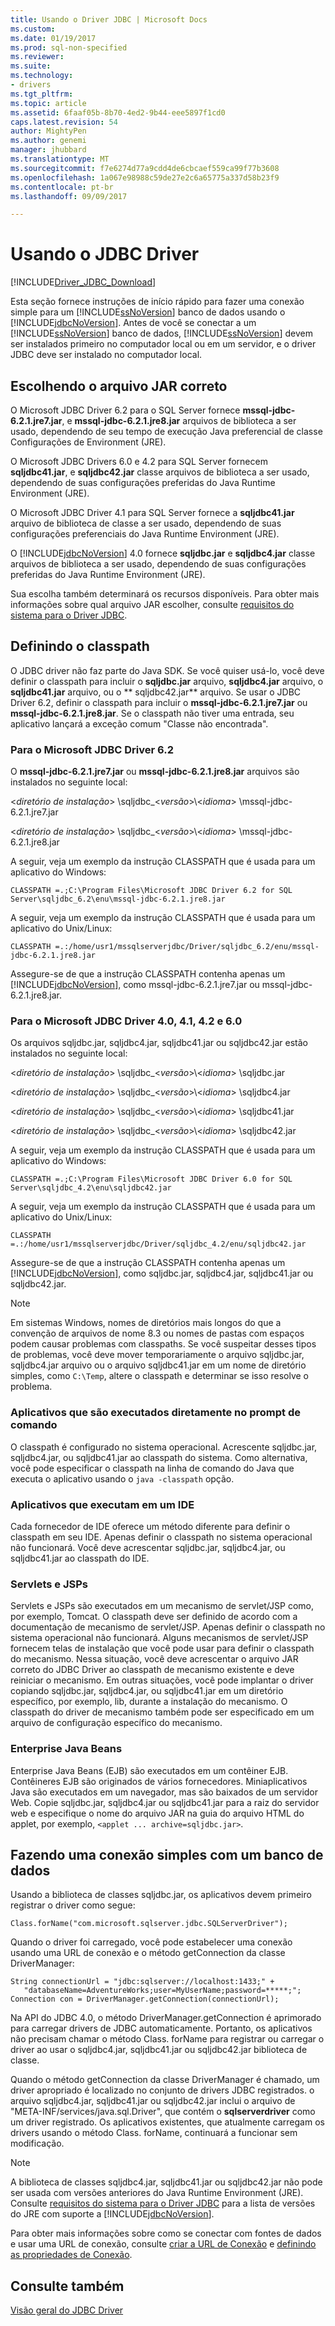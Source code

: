```yaml
---
title: Usando o Driver JDBC | Microsoft Docs
ms.custom: 
ms.date: 01/19/2017
ms.prod: sql-non-specified
ms.reviewer: 
ms.suite: 
ms.technology:
- drivers
ms.tgt_pltfrm: 
ms.topic: article
ms.assetid: 6faaf05b-8b70-4ed2-9b44-eee5897f1cd0
caps.latest.revision: 54
author: MightyPen
ms.author: genemi
manager: jhubbard
ms.translationtype: MT
ms.sourcegitcommit: f7e6274d77a9cdd4de6cbcaef559ca99f77b3608
ms.openlocfilehash: 1a067e98988c59de27e2c6a65775a337d58b23f9
ms.contentlocale: pt-br
ms.lasthandoff: 09/09/2017

---
```

# <a name="using-the-jdbc-driver"></a>Usando o JDBC Driver
[!INCLUDE[Driver_JDBC_Download](../../includes/driver_jdbc_download.md)]

  Esta seção fornece instruções de início rápido para fazer uma conexão simple para um [!INCLUDE[ssNoVersion](../../includes/ssnoversion_md.md)] banco de dados usando o [!INCLUDE[jdbcNoVersion](../../includes/jdbcnoversion_md.md)]. Antes de você se conectar a um [!INCLUDE[ssNoVersion](../../includes/ssnoversion_md.md)] banco de dados, [!INCLUDE[ssNoVersion](../../includes/ssnoversion_md.md)] devem ser instalados primeiro no computador local ou em um servidor, e o driver JDBC deve ser instalado no computador local.  
  
## <a name="choosing-the-right-jar-file"></a>Escolhendo o arquivo JAR correto  
 O Microsoft JDBC Driver 6.2 para o SQL Server fornece **mssql-jdbc-6.2.1.jre7.jar**, e **mssql-jdbc-6.2.1.jre8.jar** arquivos de biblioteca a ser usado, dependendo de seu tempo de execução Java preferencial de classe Configurações de Environment (JRE).  
  
  O Microsoft JDBC Drivers 6.0 e 4.2 para SQL Server fornecem **sqljdbc41.jar**, e **sqljdbc42.jar** classe arquivos de biblioteca a ser usado, dependendo de suas configurações preferidas do Java Runtime Environment (JRE).  
  
 O Microsoft JDBC Driver 4.1 para SQL Server fornece a **sqljdbc41.jar** arquivo de biblioteca de classe a ser usado, dependendo de suas configurações preferenciais do Java Runtime Environment (JRE).  
  
 O [!INCLUDE[jdbcNoVersion](../../includes/jdbcnoversion_md.md)] 4.0 fornece **sqljdbc.jar** e **sqljdbc4.jar** classe arquivos de biblioteca a ser usado, dependendo de suas configurações preferidas do Java Runtime Environment (JRE).  
  
 Sua escolha também determinará os recursos disponíveis. Para obter mais informações sobre qual arquivo JAR escolher, consulte [requisitos do sistema para o Driver JDBC](../../connect/jdbc/system-requirements-for-the-jdbc-driver.md).  
  
## <a name="setting-the-classpath"></a>Definindo o classpath  
 O JDBC driver não faz parte do Java SDK. Se você quiser usá-lo, você deve definir o classpath para incluir o **sqljdbc.jar** arquivo, **sqljdbc4.jar** arquivo, o **sqljdbc41.jar** arquivo, ou o ** sqljdbc42.jar** arquivo. Se usar o JDBC Driver 6.2, definir o classpath para incluir o **mssql-jdbc-6.2.1.jre7.jar** ou **mssql-jdbc-6.2.1.jre8.jar**. Se o classpath não tiver uma entrada, seu aplicativo lançará a exceção comum "Classe não encontrada".  
  
### <a name="for-microsoft-jdbc-driver-62"></a>Para o Microsoft JDBC Driver 6.2
 O **mssql-jdbc-6.2.1.jre7.jar** ou **mssql-jdbc-6.2.1.jre8.jar** arquivos são instalados no seguinte local:  
  
 \<*diretório de instalação*> \sqljdbc_\<*versão*>\\<*idioma*> \mssql-jdbc-6.2.1.jre7.jar 
  
 \<*diretório de instalação*> \sqljdbc_\<*versão*>\\<*idioma*> \mssql-jdbc-6.2.1.jre8.jar
  
 A seguir, veja um exemplo da instrução CLASSPATH que é usada para um aplicativo do Windows:  
  
 `CLASSPATH =.;C:\Program Files\Microsoft JDBC Driver 6.2 for SQL Server\sqljdbc_6.2\enu\mssql-jdbc-6.2.1.jre8.jar`  
  
 A seguir, veja um exemplo da instrução CLASSPATH que é usada para um aplicativo do Unix/Linux:  
  
 `CLASSPATH =.:/home/usr1/mssqlserverjdbc/Driver/sqljdbc_6.2/enu/mssql-jdbc-6.2.1.jre8.jar`  
  
 Assegure-se de que a instrução CLASSPATH contenha apenas um [!INCLUDE[jdbcNoVersion](../../includes/jdbcnoversion_md.md)], como mssql-jdbc-6.2.1.jre7.jar ou mssql-jdbc-6.2.1.jre8.jar.  

### <a name="for-microsoft-jdbc-driver-40-41-42-and-60"></a>Para o Microsoft JDBC Driver 4.0, 4.1, 4.2 e 6.0
 Os arquivos sqljdbc.jar, sqljdbc4.jar, sqljdbc41.jar ou sqljdbc42.jar estão instalados no seguinte local:  
  
 \<*diretório de instalação*> \sqljdbc_\<*versão*>\\<*idioma*> \sqljdbc.jar  
  
 \<*diretório de instalação*> \sqljdbc_\<*versão*>\\<*idioma*> \sqljdbc4.jar  
  
 \<*diretório de instalação*> \sqljdbc_\<*versão*>\\<*idioma*> \sqljdbc41.jar  
  
 \<*diretório de instalação*> \sqljdbc_\<*versão*>\\<*idioma*> \sqljdbc42.jar  
  
 A seguir, veja um exemplo da instrução CLASSPATH que é usada para um aplicativo do Windows:  
  
 `CLASSPATH =.;C:\Program Files\Microsoft JDBC Driver 6.0 for SQL Server\sqljdbc_4.2\enu\sqljdbc42.jar`  
  
 A seguir, veja um exemplo da instrução CLASSPATH que é usada para um aplicativo do Unix/Linux:  
  
 `CLASSPATH =.:/home/usr1/mssqlserverjdbc/Driver/sqljdbc_4.2/enu/sqljdbc42.jar`  
  
 Assegure-se de que a instrução CLASSPATH contenha apenas um [!INCLUDE[jdbcNoVersion](../../includes/jdbcnoversion_md.md)], como sqljdbc.jar, sqljdbc4.jar, sqljdbc41.jar ou sqljdbc42.jar.  
  
> [!NOTE]  
>  Em sistemas Windows, nomes de diretórios mais longos do que a convenção de arquivos de nome 8.3 ou nomes de pastas com espaços podem causar problemas com classpaths. Se você suspeitar desses tipos de problemas, você deve mover temporariamente o arquivo sqljdbc.jar, sqljdbc4.jar arquivo ou o arquivo sqljdbc41.jar em um nome de diretório simples, como `C:\Temp`, altere o classpath e determinar se isso resolve o problema.  
  
### <a name="applications-that-are-run-directly-at-the-command-prompt"></a>Aplicativos que são executados diretamente no prompt de comando  
 O classpath é configurado no sistema operacional. Acrescente sqljdbc.jar, sqljdbc4.jar, ou sqljdbc41.jar ao classpath do sistema. Como alternativa, você pode especificar o classpath na linha de comando do Java que executa o aplicativo usando o `java -classpath` opção.  
  
### <a name="applications-that-run-in-an-ide"></a>Aplicativos que executam em um IDE  
 Cada fornecedor de IDE oferece um método diferente para definir o classpath em seu IDE. Apenas definir o classpath no sistema operacional não funcionará. Você deve acrescentar sqljdbc.jar, sqljdbc4.jar, ou sqljdbc41.jar ao classpath do IDE.  
  
### <a name="servlets-and-jsps"></a>Servlets e JSPs  
 Servlets e JSPs são executados em um mecanismo de servlet/JSP como, por exemplo, Tomcat. O classpath deve ser definido de acordo com a documentação de mecanismo de servlet/JSP. Apenas definir o classpath no sistema operacional não funcionará. Alguns mecanismos de servlet/JSP fornecem telas de instalação que você pode usar para definir o classpath do mecanismo. Nessa situação, você deve acrescentar o arquivo JAR correto do JDBC Driver ao classpath de mecanismo existente e deve reiniciar o mecanismo. Em outras situações, você pode implantar o driver copiando sqljdbc.jar, sqljdbc4.jar, ou sqljdbc41.jar em um diretório específico, por exemplo, lib, durante a instalação do mecanismo. O classpath do driver de mecanismo também pode ser especificado em um arquivo de configuração específico do mecanismo.  
  
### <a name="enterprise-java-beans"></a>Enterprise Java Beans  
 Enterprise Java Beans (EJB) são executados em um contêiner EJB. Contêineres EJB são originados de vários fornecedores. Miniaplicativos Java são executados em um navegador, mas são baixados de um servidor Web. Copie sqljdbc.jar, sqljdbc4.jar ou sqljdbc41.jar para a raiz do servidor web e especifique o nome do arquivo JAR na guia do arquivo HTML do applet, por exemplo, `<applet ... archive=sqljdbc.jar>`.  
  
## <a name="making-a-simple-connection-to-a-database"></a>Fazendo uma conexão simples com um banco de dados  
 Usando a biblioteca de classes sqljdbc.jar, os aplicativos devem primeiro registrar o driver como segue:  
  
 `Class.forName("com.microsoft.sqlserver.jdbc.SQLServerDriver");`  
  
 Quando o driver foi carregado, você pode estabelecer uma conexão usando uma URL de conexão e o método getConnection da classe DriverManager:  
  
```  
String connectionUrl = "jdbc:sqlserver://localhost:1433;" +  
   "databaseName=AdventureWorks;user=MyUserName;password=*****;";  
Connection con = DriverManager.getConnection(connectionUrl);  
```  
  
 Na API do JDBC 4.0, o método DriverManager.getConnection é aprimorado para carregar drivers de JDBC automaticamente. Portanto, os aplicativos não precisam chamar o método Class. forName para registrar ou carregar o driver ao usar o sqljdbc4.jar, sqljdbc41.jar ou sqljdbc42.jar biblioteca de classe.  
  
 Quando o método getConnection da classe DriverManager é chamado, um driver apropriado é localizado no conjunto de drivers JDBC registrados. o arquivo sqljdbc4.jar, sqljdbc41.jar ou sqljdbc42.jar inclui o arquivo de "META-INF/services/java.sql.Driver", que contém o **sqlserverdriver** como um driver registrado. Os aplicativos existentes, que atualmente carregam os drivers usando o método Class. forName, continuará a funcionar sem modificação.  
  
> [!NOTE]  
>  A biblioteca de classes sqljdbc4.jar, sqljdbc41.jar ou sqljdbc42.jar não pode ser usada com versões anteriores do Java Runtime Environment (JRE). Consulte [requisitos do sistema para o Driver JDBC](../../connect/jdbc/system-requirements-for-the-jdbc-driver.md) para a lista de versões do JRE com suporte a [!INCLUDE[jdbcNoVersion](../../includes/jdbcnoversion_md.md)].  
  
 Para obter mais informações sobre como se conectar com fontes de dados e usar uma URL de conexão, consulte [criar a URL de Conexão](../../connect/jdbc/building-the-connection-url.md) e [definindo as propriedades de Conexão](../../connect/jdbc/setting-the-connection-properties.md).  
  
## <a name="see-also"></a>Consulte também  
 [Visão geral do JDBC Driver](../../connect/jdbc/overview-of-the-jdbc-driver.md)  
  
  

